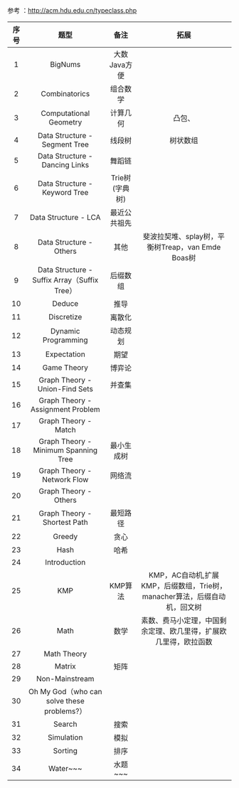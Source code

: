 参考 ：http://acm.hdu.edu.cn/typeclass.php

|序号|题型|备注|拓展
|:-:|:-:|:-:|:-:|
|1	    |BigNums	                                  |大数 Java方便|
|2	    |Combinatorics                                |组合数学     |
|3	    |Computational Geometry	                      |计算几何     |凸包、
|4	    |Data Structure - Segment Tree                |线段树       |树状数组
|5	    |Data Structure - Dancing Links	              |舞蹈链       |
|6	    |Data Structure - Keyword Tree                |Trie树 (字典树)            |
|7	    |Data Structure - LCA	                      |最近公共祖先 |
|8	    |Data Structure - Others                      |其他             |斐波拉契堆、splay树，平衡树Treap，van Emde Boas树
|9	    |Data Structure - Suffix Array（Suffix Tree） |后缀数组	    |
|10	    |Deduce                                       |推导         |
|11	    |Discretize	                                  |离散化       |
|12	    |Dynamic Programming                          |动态规划     |
|13	    |Expectation	                              |期望         |
|14	    |Game Theory                                  |博弈论       |
|15	    |Graph Theory - Union-Find Sets	              |并查集       |
|16	    |Graph Theory - Assignment Problem            |             |
|17	    |Graph Theory - Match	                      |             |
|18	    |Graph Theory - Minimum Spanning Tree         |最小生成树   |
|19	    |Graph Theory - Network Flow	              |网络流       |
|20	    |Graph Theory - Others                        |             |
|21	    |Graph Theory - Shortest Path	              |最短路径     |
|22	    |Greedy                                       |贪心         |
|23	    |Hash	                                      |哈希         |
|24	    |Introduction                                 |             |
|25	    |KMP	                                      |KMP算法      |KMP，AC自动机,扩展KMP，后缀数组，Trie树，manacher算法，后缀自动机，回文树
|26	    |Math                                         |数学         |素数、费马小定理，中国剩余定理、欧几里得，扩展欧几里得，欧拉函数
|27	    |Math Theory	                              |             |
|28	    |Matrix                                       |矩阵         |
|29	    |Non-Mainstream	                              |             |
|30	    |Oh My God（who can solve these problems?）   |             |
|31	    |Search	                                      |搜索         |
|32	    |Simulation                                   |模拟         |
|33	    |Sorting	                                  |排序         |
|34	    |Water~~~                                     |水题~~~      |
